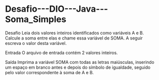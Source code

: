 # Desafio---DIO---Java---Soma_Simples
Desafio Leia dois valores inteiros identificados como variáveis A e B. Calcule a soma entre elas e chame essa variável de SOMA. A seguir escreva o valor desta variável. 

Entrada O arquivo de entrada contém 2 valores inteiros. 

Saída Imprima a variável SOMA com todas as letras maiúsculas, inserindo um espaço em branco antes e depois do símbolo de igualdade, seguido pelo valor correspondente à soma de A e B.
